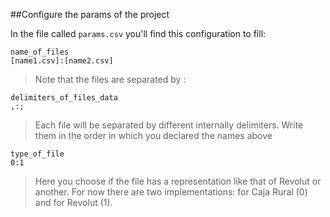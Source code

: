 ##Configure the params of the project

In the file called ```params.csv``` you'll find this configuration to fill:

~~~
name_of_files
[name1.csv]:[name2.csv]
~~~

>Note that the files are separated by :

~~~
delimiters_of_files_data
,:;
~~~
>Each file will be separated by different internally delimiters. Write them in the order in which you declared 
>the names above

~~~
type_of_file 
0:1
~~~
>Here you choose if the file has a representation like that of Revolut or another. For now there are two implementations: 
>for Caja Rural (0) and for Revolut (1).